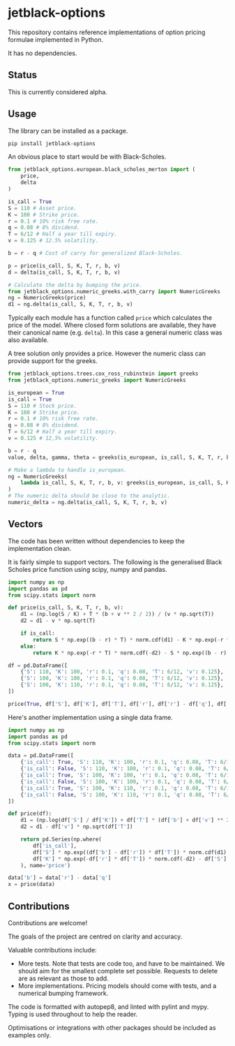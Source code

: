 # jetblack-options

This repository contains reference implementations of option pricing formulae
implemented in Python.

It has no dependencies.

## Status

This is currently considered alpha.

## Usage

The library can be installed as a package.

```bash
pip install jetblack-options
```

An obvious place to start would be with Black-Scholes.

```python
from jetblack_options.european.black_scholes_merton import (
    price,
    delta
)

is_call = True
S = 110 # Asset price.
K = 100 # Strike price.
r = 0.1 # 10% risk free rate.
q = 0.08 # 8% dividend.
T = 6/12 # Half a year till expiry.
v = 0.125 # 12.5% volatility.

b = r - q # Cost of carry for generalized Black-Scholes.

p = price(is_call, S, K, T, r, b, v)
d = delta(is_call, S, K, T, r, b, v)

# Calculate the delta by bumping the price.
from jetblack_options.numeric_greeks.with_carry import NumericGreeks
ng = NumericGreeks(price)
d1 = ng.delta(is_call, S, K, T, r, b, v)
```

Typically each module has a function called `price` which calculates the price
of the model. Where closed form solutions are available, they have their
canonical name (e.g. `delta`). In this case a general numeric class was also
available.

A tree solution only provides a price. However the numeric class can provide
support for the greeks.

```python
from jetblack_options.trees.cox_ross_rubinstein import greeks
from jetblack_options.numeric_greeks import NumericGreeks

is_european = True
is_call = True
S = 110 # Stock price.
K = 100 # Strike price.
r = 0.1 # 10% risk free rate.
q = 0.08 # 8% dividend.
T = 6/12 # Half a year till expiry.
v = 0.125 # 12,5% volatility.

b = r - q
value, delta, gamma, theta = greeks(is_european, is_call, S, K, T, r, b, v, 200)

# Make a lambda to handle is_european.
ng = NumericGreeks(
    lambda is_call, S, K, T, r, b, v: greeks(is_european, is_call, S, K, T, r, b, v, 100)[0]
)
# The numeric delta should be close to the analytic.
numeric_delta = ng.delta(is_call, S, K, T, r, b, v)
```

## Vectors

The code has been written without dependencies to keep the implementation clean.

It is fairly simple to support vectors. The following is the generalised
Black Scholes price function using scipy, numpy and pandas.

```python
import numpy as np
import pandas as pd
from scipy.stats import norm

def price(is_call, S, K, T, r, b, v):
    d1 = (np.log(S / K) + T * (b + v ** 2 / 2)) / (v * np.sqrt(T))
    d2 = d1 - v * np.sqrt(T)

    if is_call:
        return S * np.exp((b - r) * T) * norm.cdf(d1) - K * np.exp(-r * T) * norm.cdf(d2)
    else:
        return K * np.exp(-r * T) * norm.cdf(-d2) - S * np.exp((b - r) * T) * norm.cdf(-d1)

df = pd.DataFrame([
    {'S': 110, 'K': 100, 'r': 0.1, 'q': 0.08, 'T': 6/12, 'v': 0.125},
    {'S': 100, 'K': 100, 'r': 0.1, 'q': 0.08, 'T': 6/12, 'v': 0.125},
    {'S': 100, 'K': 110, 'r': 0.1, 'q': 0.08, 'T': 6/12, 'v': 0.125},
])

price(True, df['S'], df['K'], df['T'], df['r'], df['r'] - df['q'], df['v'])
```

Here's another implementation using a single data frame.

```python
import numpy as np
import pandas as pd
from scipy.stats import norm

data = pd.DataFrame([
    {'is_call': True, 'S': 110, 'K': 100, 'r': 0.1, 'q': 0.08, 'T': 6/12, 'v': 0.125},
    {'is_call': False, 'S': 110, 'K': 100, 'r': 0.1, 'q': 0.08, 'T': 6/12, 'v': 0.125},
    {'is_call': True, 'S': 100, 'K': 100, 'r': 0.1, 'q': 0.08, 'T': 6/12, 'v': 0.125},
    {'is_call': False, 'S': 100, 'K': 100, 'r': 0.1, 'q': 0.08, 'T': 6/12, 'v': 0.125},
    {'is_call': True, 'S': 100, 'K': 110, 'r': 0.1, 'q': 0.08, 'T': 6/12, 'v': 0.125},
    {'is_call': False, 'S': 100, 'K': 110, 'r': 0.1, 'q': 0.08, 'T': 6/12, 'v': 0.125},
])

def price(df):
    d1 = (np.log(df['S'] / df['K']) + df['T'] * (df['b'] + df['v'] ** 2 / 2)) / (df['v'] * np.sqrt(df['T']))
    d2 = d1 - df['v'] * np.sqrt(df['T'])

    return pd.Series(np.where(
        df['is_call'],
        df['S'] * np.exp((df['b'] - df['r']) * df['T']) * norm.cdf(d1) - df['K'] * np.exp(-df['r'] * df['T']) * norm.cdf(d2),
        df['K'] * np.exp(-df['r'] * df['T']) * norm.cdf(-d2) - df['S'] * np.exp((df['b'] - df['r']) * df['T']) * norm.cdf(-d1)
    ), name='price')

data['b'] = data['r'] - data['q']
x = price(data)
```

## Contributions

Contributions are welcome!

The goals of the project are centred on clarity and accuracy.

Valuable contributions include:

* More tests. Note that tests are code too, and have to be maintained. We should
    aim for the smallest complete set possible. Requests to delete are as
    relevant as those to add.
* More implementations. Pricing models should come with tests, and a numerical
    bumping framework.

The code is formatted with autopep8, and linted with pylint and mypy. Typing is
used throughout to help the reader.

Optimisations or integrations with other packages should be included as
examples only.
